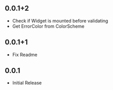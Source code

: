 ## 0.0.1+2
* Check if Widget is mounted before validating
* Get ErrorColor from ColorScheme
## 0.0.1+1
* Fix Readme

## 0.0.1

* Initial Release
